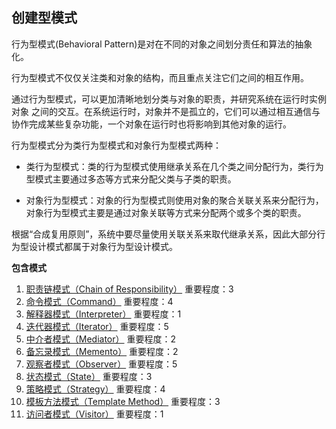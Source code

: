 ## 创建型模式

行为型模式(Behavioral Pattern)是对在不同的对象之间划分责任和算法的抽象化。

行为型模式不仅仅关注类和对象的结构，而且重点关注它们之间的相互作用。

通过行为型模式，可以更加清晰地划分类与对象的职责，并研究系统在运行时实例对象 之间的交互。在系统运行时，对象并不是孤立的，它们可以通过相互通信与协作完成某些复杂功能，一个对象在运行时也将影响到其他对象的运行。

行为型模式分为类行为型模式和对象行为型模式两种：

- 类行为型模式：类的行为型模式使用继承关系在几个类之间分配行为，类行为型模式主要通过多态等方式来分配父类与子类的职责。

- 对象行为型模式：对象的行为型模式则使用对象的聚合关联关系来分配行为，对象行为型模式主要是通过对象关联等方式来分配两个或多个类的职责。

根据“合成复用原则”，系统中要尽量使用关联关系来取代继承关系，因此大部分行为型设计模式都属于对象行为型设计模式。

**包含模式**

1. [职责链模式（Chain of Responsibility）](https://github.com/ontheway12138/DesignPattern/tree/master/BehavioralPattern/ChainOfResponsibility)
    重要程度：3
2. [命令模式（Command）](https://github.com/ontheway12138/DesignPattern/tree/master/BehavioralPattern/Command)
    重要程度：4
3. [解释器模式（Interpreter）](https://github.com/ontheway12138/DesignPattern/tree/master/BehavioralPattern/Interpreter)
    重要程度：1
4. [迭代器模式（Iterator）](https://github.com/ontheway12138/DesignPattern/tree/master/BehavioralPattern/Iterator)
    重要程度：5
5. [中介者模式（Mediator）](https://github.com/ontheway12138/DesignPattern/tree/master/BehavioralPattern/Mediator)
    重要程度：2
6. [备忘录模式（Memento）](https://github.com/ontheway12138/DesignPattern/tree/master/BehavioralPattern/Memento)
    重要程度：2
7. [观察者模式（Observer）](https://github.com/ontheway12138/DesignPattern/tree/master/BehavioralPattern/Observer)
    重要程度：5
8. [状态模式（State）](https://github.com/ontheway12138/DesignPattern/tree/master/BehavioralPattern/State)
    重要程度：3
9. [策略模式（Strategy）](https://github.com/ontheway12138/DesignPattern/tree/master/BehavioralPattern/Strategy)
    重要程度：4
10. [模板方法模式（Template Method）](https://github.com/ontheway12138/DesignPattern/tree/master/BehavioralPattern/TemplateMethod)
    重要程度：3
11. [访问者模式（Visitor）](https://github.com/ontheway12138/DesignPattern/tree/master/BehavioralPattern/Visitor)
    重要程度：1

